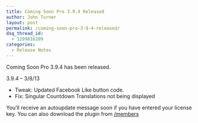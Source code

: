 ```yaml
---
title: Coming Soon Pro 3.9.4 Released
author: John Turner
layout: post
permalink: /coming-soon-pro-3-9-4-released/
dsq_thread_id:
  - 1299816209
categories:
  - Release Notes
---
```

Coming Soon Pro 3.9.4 has been released.

3.9.4 &#8211; 3/8/13

* Tweak: Updated Facebook Like button code.  
* Fix: Singular Countdown Translations not being displayed

You’ll receive an autoupdate message soon if you have entered your license key. You can also download the plugin from <a href="/members" target="_blank">/members</a>
